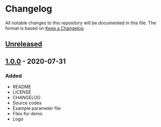 Changelog
=========

All notable changes to this repository will be documented in this file.
The format is based on [Keep a Changelog](https://keepachangelog.com/en/1.0.0/).


## [Unreleased]

## [1.0.0] - 2020-07-31

### Added

- README
- LICENSE
- CHANGELOG
- Source codes
- Example parameter file
- Files for demo
- Logo

[Unreleased]: https://github.com/Linc-tw/salmo/compare/v1.0.0...HEAD
[1.0.0]: https://github.com/Linc-tw/salmo/releases/tag/v1.0.0

